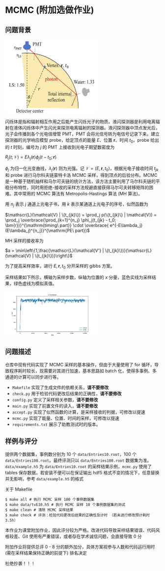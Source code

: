 # MCMC (附加选做作业)

## 问题背景

<img src="docs/event.png" width="300" height="240" />

闪烁体是指和辐射相互作用之后能产生闪烁光子的物质。液闪探测器是利用电离辐射在液体闪烁体中产生闪光来探测电离辐射的探测器。液闪探测器中顶点发光后，光子会传播到各个光电倍增管 PMT，PMT 会将光信号转为电信号记录下来。建立探测器的光学响应模型 probe，给定顶点的能量 $E$、位置 $\bm{r}$、时间 $t_0$，probe 给出的 $t$ 时刻，编号为 $j$ 的 PMT 上接收到光电子期望数密度为

$R_j(t;\mathcal{V}) = E \lambda_j(\bm{r})\phi_j(t - t_0;\bm{r})$

$\phi_j$ 为归一化光变曲线，$\lambda_j(\bm{r})$ 则为光强。记 $\mathcal{V} = (E,\bm{r},t_0)$，根据光电子接收时间 $t_{jk}$ 和 probe 进行马尔科夫链蒙特卡洛 MCMC 采样，得到顶点的后验分布。MCMC 是一种基于随机抽样和马尔可夫链的统计方法，该方法主要利用了马尔科夫链的平稳分布特性，同时用拒绝-接收的采样方法规避直接获得马尔可夫转移矩阵的困难。其中常用的 MCMC 算法有 Metropolis-Hastings 算法 (MH 算法)。

用 $n_j$ 表示 $j$ 通道上光电子书，用 $k$ 表示某通道上光电子的序号，似然函数为

$\mathscr{L}(\mathcal{V} | \{t_{jk}\}) = \prod_j p(\{t_{jk}\} | \mathcal{V}) = \prod_j \overbrace{\prod_{k=1}^{n_j} \phi_j(t_{jk} - t_0; \bm{r})}^{\mathrm{timing\ part}} \cdot \overbrace{ e^{-E\lambda_j} (E\lambda_j)^{n_j}}^{\mathrm{PE\ part}}$

MH 采样的接收率为

$a = \min\left\{1,\frac{\mathscr{L}(\mathcal{V'} | \{t_{jk}\})}{\mathscr{L}(\mathcal{V} | \{t_{jk}\})}\right\}$

为了提高采样效率，进行 $E,\bm{r},t_0$ 分开采样的 gibbs 方案。

采样结果如下所示，横轴为采样步数，纵轴为位置的 $x$ 分量，蓝色实线为采样结果，绿色虚线为模拟真值。

<img src="docs/evolution.png" width="300" height="150" />

## 问题描述

仓库中现有代码实现了 MCMC 采样的基本操作，但由于大量使用了 for 循环，导致程序耗时较长，现需要对其进行加速，基本思路如 batch 化，使得多事例、多通道的计算可以同步进行等。

- `Makefile` 实现了生成文件的依赖关系，**请不要修改**
- `check.py` 用于检验代码更改后结果的正确性，**请不要修改**
- `config.py` 定义了采样相关参数，**请不要修改**
- `main.py` 实现了前置文件的读入，**请不要修改**
- `accept.py` 实现了似然函数的计算，是采样接收的判据，可修改以提速
- `mcmc.py` 实现了能量、位置、时间的采样，可修改以提速
- `requirements.txt` 展示了助教测试时的版本。

## 样例与评分

提供两个数据集，事例数分别为 10 个 `data/Entries10.root`，100 个 `data/Entries100.root`。最终评测只以 `data/Entries100.root` 数据集为准。`data/example.h5` 为 `data/Entries10.root` 的采样结果示例，`mcmc.py` 使用了 tables 保存数据，若安装不便可以在保证输出 hdf5 格式不变的情况下，任意替换并无影响，参考 `data/example.h5` 的格式

关于 Makefile
```
$ make all # 执行 MCMC 采样 100 个事例数据集
$ make data/tvE10.h5 # 执行 MCMC 采样 10 个事例数据集的测试
$ make clean # 清除 MCMC 采样结果
$ make check # 评测：检验代码更改后结果的正确性及计时 （若未进行修改预计耗时 3.5h）
```

本作业为课堂附加作业，因此评分较为严格。改进代码导致采样结果错误、代码风格较差、Git 使用有严重错误，或者存在学术诚信问题，会直接导致 0 分

附加作业将提供总评 0 - 8 分的额外加分，具体方案视参与人数和代码运行用时 (需在采样结果保持正确的前提下) 排名决定

杜绝抄袭！！！

